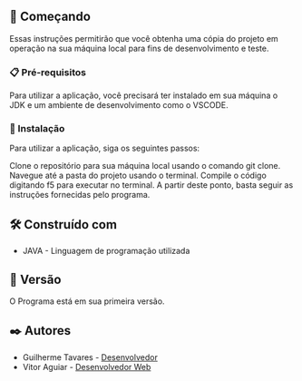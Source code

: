 <h2>🚀 Começando</h2>
<p>Essas instruções permitirão que você obtenha uma cópia do projeto em operação na sua máquina local para fins de desenvolvimento e teste.</p>
<h3>📋 Pré-requisitos</h3>
<p>Para utilizar a aplicação, você precisará ter instalado em sua máquina o JDK e um ambiente de desenvolvimento como o VSCODE. </p>
<h3>🔧 Instalação</h3>
<p>Para utilizar a aplicação, siga os seguintes passos:</p>
Clone o repositório para sua máquina local usando o comando git clone.
Navegue até a pasta do projeto usando o terminal.
Compile o código digitando f5 para executar no terminal.
A partir deste ponto, basta seguir as instruções fornecidas pelo programa.
<h2>🛠️ Construído com</h2>
<ul>
	<li> JAVA - Linguagem de programação utilizada</li>
</ul>
<h2>📌 Versão</h2>
<p>O Programa está em sua primeira versão.</p>
<h2>✒️ Autores</h2>
<ul>
	<li> Guilherme Tavares - <a href="https://github.com/TavaresFrog">Desenvolvedor </a></li>
	<li> Vitor Aguiar - <a href="https://github.com/Brokollis">Desenvolvedor Web</a></li>
</ul>
